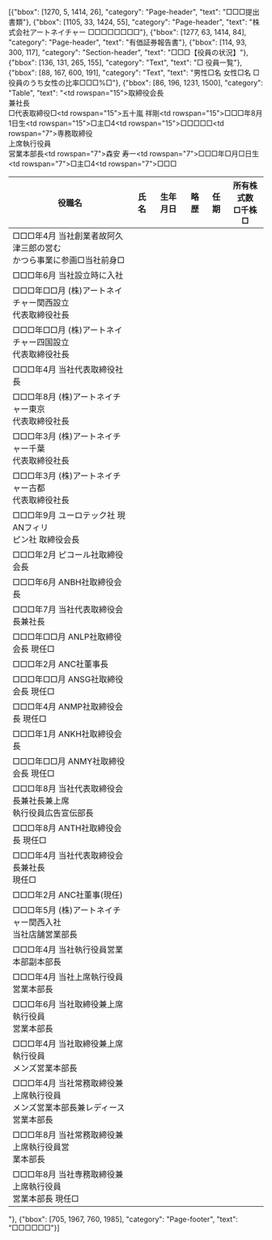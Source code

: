 [{"bbox": [1270, 5, 1414, 26], "category": "Page-header", "text": "□□□提出書類"}, {"bbox": [1105, 33, 1424, 55], "category": "Page-header", "text": "株式会社アートネイチャー □□□□□□□□"}, {"bbox": [1277, 63, 1414, 84], "category": "Page-header", "text": "有価証券報告書"}, {"bbox": [114, 93, 300, 117], "category": "Section-header", "text": "□□□【役員の状況】"}, {"bbox": [136, 131, 265, 155], "category": "Text", "text": "□ 役員一覧"}, {"bbox": [88, 167, 600, 191], "category": "Text", "text": "男性□名 女性□名 □役員のうち女性の比率□□□%□"}, {"bbox": [86, 196, 1231, 1500], "category": "Table", "text": "<table><thead><tr><th>役職名</th><th>氏名</th><th>生年月日</th><th>略歴</th><th>任期</th><th>所有株式数<br>□千株□</th></tr></thead><tbody><tr><td rowspan=\"15\">取締役会長<br>兼社長<br>□代表取締役□</td><td rowspan=\"15\">五十嵐 祥剛</td><td rowspan=\"15\">□□□年8月1日生</td><td>□□□年4月 当社創業者故阿久津三郎の営む<br>かつら事業に参画□当社前身□</td><td rowspan=\"15\">□主□4</td><td rowspan=\"15\">□□□□□</td></tr><tr><td>□□□年6月 当社設立時に入社</td></tr><tr><td>□□□年□□月 (株)アートネイチャー関西設立<br>代表取締役社長</td></tr><tr><td>□□□年□□月 (株)アートネイチャー四国設立<br>代表取締役社長</td></tr><tr><td>□□□年4月 当社代表取締役社長</td></tr><tr><td>□□□年8月 (株)アートネイチャー東京<br>代表取締役社長</td></tr><tr><td>□□□年3月 (株)アートネイチャー千葉<br>代表取締役社長</td></tr><tr><td>□□□年3月 (株)アートネイチャー古都<br>代表取締役社長</td></tr><tr><td>□□□年9月 ユーロテック社 現ANフィリ<br>ピン社 取締役会長</td></tr><tr><td>□□□年2月 ピコール社取締役会長</td></tr><tr><td>□□□年6月 ANBH社取締役会長</td></tr><tr><td>□□□年7月 当社代表取締役会長兼社長</td></tr><tr><td>□□□年□□月 ANLP社取締役会長 現任□</td></tr><tr><td>□□□年2月 ANC社董事長</td></tr><tr><td>□□□年□□月 ANSG社取締役会長 現任□</td></tr><tr><td>□□□年4月 ANMP社取締役会長 現任□</td></tr><tr><td>□□□年1月 ANKH社取締役会長</td></tr><tr><td>□□□年□□月 ANMY社取締役会長 現任□</td></tr><tr><td>□□□年8月 当社代表取締役会長兼社長兼上席<br>執行役員広告宣伝部長</td></tr><tr><td>□□□年8月 ANTH社取締役会長 現任□</td></tr><tr><td>□□□年4月 当社代表取締役会長兼社長<br>現任□</td></tr><tr><td>□□□年2月 ANC社董事(現任)</td></tr><tr><td rowspan=\"7\">専務取締役<br>上席執行役員<br>営業本部長</td><td rowspan=\"7\">森安 寿一</td><td rowspan=\"7\">□□□年□月□日生</td><td>□□□年5月 (株)アートネイチャー関西入社<br>当社店舗営業部長</td><td rowspan=\"7\">□主□4</td><td rowspan=\"7\">□□□</td></tr><tr><td>□□□年4月 当社執行役員営業本部副本部長</td></tr><tr><td>□□□年4月 当社上席執行役員営業本部長</td></tr><tr><td>□□□年6月 当社取締役兼上席執行役員<br>営業本部長</td></tr><tr><td>□□□年4月 当社取締役兼上席執行役員<br>メンズ営業本部長</td></tr><tr><td>□□□年4月 当社常務取締役兼上席執行役員<br>メンズ営業本部長兼レディース<br>営業本部長</td></tr><tr><td>□□□年8月 当社常務取締役兼上席執行役員営<br>業本部長</td></tr><tr><td>□□□年8月 当社専務取締役兼上席執行役員<br>営業本部長 現任□</td></tr></tbody></table>"}, {"bbox": [705, 1967, 760, 1985], "category": "Page-footer", "text": "□□□□□□"}]